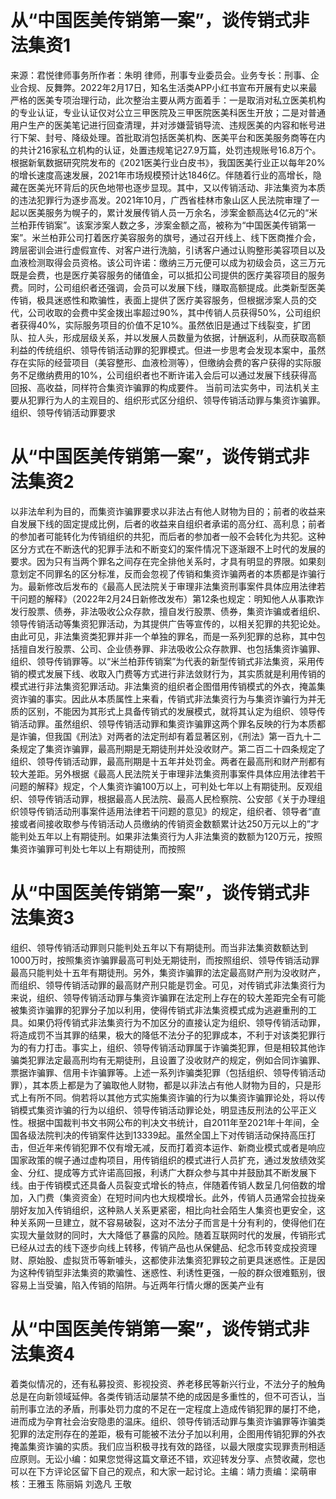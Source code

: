 # 从“中国医美传销第一案”，谈传销式非法集资1

来源：君悦律师事务所作者：朱明 律师，刑事专业委员会。业务专长：刑事、企业合规、反舞弊。2022年2月17日，知名生活类APP小红书宣布开展有史以来最严格的医美专项治理行动，此次整治主要从两方面着手：一是取消对私立医美机构的专业认证，专业认证仅对公立三甲医院及三甲医院医美科医生开放；二是对普通用户生产的医美笔记进行回查清理，并对涉嫌营销导流、违规医美的内容和帐号进行下架、封号、降级处理。首批取消包括医美机构、医美平台和医美服务商等在内的共计216家私立机构的认证，处置违规笔记27.9万篇，处罚违规账号16.8万个。根据新氧数据研究院发布的《2021医美行业白皮书》，我国医美行业正以每年20%的增长速度高速发展，2021年市场规模预计达1846亿。伴随着行业的高增长，隐藏在医美光环背后的灰色地带也逐步显现。其中，又以传销活动、非法集资为本质的违法犯罪行为逐步高发。2021年10月，广西省桂林市象山区人民法院审理了一起以医美服务为幌子的，累计发展传销人员一万余名，涉案金额高达4亿元的“米兰柏菲传销案”。该案涉案人数之多，涉案金额之高，被称为“中国医美传销第一案”。米兰柏菲公司打着医疗美容服务的旗号，通过召开线上、线下医商推介会，跨层密训会进行虚假宣传、对客户进行洗脑，引诱客户通过认购整形美容项目以及血液检测取得会员资格。该公司许诺：缴纳三万元便可以成为初级会员，这三万元既是会费，也是医疗美容服务的储值金，可以抵扣公司提供的医疗美容项目的服务费。同时，公司组织者还强调，会员可以发展下线，赚取高额提成。此类新型医美传销，极具迷惑性和欺骗性，表面上提供了医疗美容服务，但根据涉案人员的交代，公司收取的会费中奖金拨出率超过90%，其中传销人员获得50%，公司组织者获得40%，实际服务项目的价值不足10%。虽然依旧是通过下线裂变，扩团队、拉人头，形成层级关系，并以发展人员数量为依据，计酬返利，从而获取高额利益的传统组织、领导传销活动罪的犯罪模式。但进一步思考会发现本案中，虽然存在实际的经营项目（美容整形、血液检测等），但缴纳会费的客户获得的实际服务不足缴纳费用的10%，公司组织者也不断许诺入会后可以通过发展下线获得高回报、高收益，同样符合集资诈骗罪的构成要件。 当前司法实务中，司法机关主要从犯罪行为人的主观目的、组织形式区分组织、领导传销活动罪与集资诈骗罪。组织、领导传销活动罪要求

# 从“中国医美传销第一案”，谈传销式非法集资2

以非法牟利为目的，而集资诈骗罪要求以非法占有他人财物为目的；前者的收益来自发展下线的固定提成比例，后者的收益来自组织者承诺的高分红、高利息；前者的参加者可能转化为传销组织的共犯，而后者的参加者一般不会转化为共犯。这种区分方式在不断迭代的犯罪手法和不断变幻的案件情况下逐渐跟不上时代的发展的要求。因为只有当两个罪名之间存在完全排他关系时，才具有明显的界限。如果刻意划定不同罪名的区分标准，反而会忽视了传销和集资诈骗两者的本质都是诈骗行为。最新修改后发布的《最高人民法院关于审理非法集资刑事案件具体应用法律若干问题的解释》（2022年2月24日新修改发布）第12条也规定：明知他人从事欺诈发行股票、债券，非法吸收公众存款，擅自发行股票、债券，集资诈骗或者组织、领导传销活动等集资犯罪活动，为其提供广告等宣传的，以相关犯罪的共犯论处。由此可见，非法集资类犯罪并非一个单独的罪名，而是一系列犯罪的总称，其中包括擅自发行股票、公司、企业债券罪、非法吸收公众存款罪、也包括集资诈骗罪、组织、领导传销罪等。以“米兰柏菲传销案”为代表的新型传销式非法集资，采用传销的模式发展下线、收取入门费等方式进行非法敛财行为，其实质就是利用传销的模式进行非法集资犯罪活动。非法集资的组织者企图借用传销模式的外衣，掩盖集资诈骗的事实。因此从本质属性上来看，传销式非法集资行为与集资诈骗行为并无质的区别，不能因为其形式上具备传销式的发展模式，就将其认定为组织、领导传销活动罪。虽然组织、领导传销活动罪和集资诈骗罪这两个罪名反映的行为本质都是诈骗，但我国《刑法》对两者的法定刑却有着显著区别，《刑法》第一百九十二条规定了集资诈骗罪，最高刑期是无期徒刑并处没收财产。第二百二十四条规定了组织、领导传销活动罪，最高刑期是十五年并处罚金。两者在最高刑和财产刑都有较大差距。另外根据《最高人民法院关于审理非法集资刑事案件具体应用法律若干问题的解释》规定，个人集资诈骗100万以上，可判处七年以上有期徒刑。反观组织、领导传销活动罪，根据最高人民法院、最高人民检察院、公安部《关于办理组织领导传销活动刑事案件适用法律若干问题的意见》的规定，组织者、领导者“直接或者间接收取参与传销活动人员缴纳的传销资金数额累计达250万元以上的”才能判处五年以上有期徒刑。如果非法集资行为人非法集资的数额为120万元，按照集资诈骗罪可判处七年以上有期徒刑，而按照

# 从“中国医美传销第一案”，谈传销式非法集资3

组织、领导传销活动罪则只能判处五年以下有期徒刑。而当非法集资数额达到1000万时，按照集资诈骗罪最高可判处无期徒刑，而按照组织、领导传销活动罪最高只能判处十五年有期徒刑。另外，集资诈骗罪的法定最高财产刑为没收财产，而组织、领导传销活动罪的最高财产刑只能是罚金。可见，对传销式非法集资行为来说，组织、领导传销活动罪与集资诈骗罪在法定刑上存在的较大差距完全有可能被集资诈骗罪的犯罪分子加以利用，使得传销式非法集资模式成为逃避重刑的工具。如果仍将传销式非法集资行为不加区分的直接认定为组织、领导传销活动罪，将造成罚不当其罪的结果，极大的降低不法分子的犯罪成本，不利于对该类犯罪行为的有力打击。事实上，组织、领导传销活动罪属于诈骗类犯罪，但是相较其他诈骗类犯罪法定最高刑均有无期徒刑，且设置了没收财产的规定，例如合同诈骗罪、票据诈骗罪、信用卡诈骗罪等。上述一系列诈骗类犯罪（包括组织、领导传销活动罪），其本质上都是为了骗取他人财物，都是以非法占有他人财物为目的，只是形式上有所不同。倘若将以其他方式实施集资诈骗的行为以集资诈骗罪论处，将以传销模式集资诈骗的行为以组织、领导传销活动罪论处，明显违反刑法的公平正义性。根据中国裁判书文书网公布的判决文书统计，自2011年至2021年十年间，全国各级法院判决的传销案件达到13339起。虽然全国上下对传销活动保持高压打击，但近年来传销犯罪不仅有增无减，反而打着资本运作、新商业模式或者是响应国家政策的幌子通过虚构项目，用传销组织的模式进行人员扩充，通过发放绩效奖金、分红、提成等方式许诺高回报，利诱广大群众参与其中并鼓励其不断发展下线。由于传销模式还具备人员裂变式增长的特点，伴随着传销人数呈几何倍数的增加，入门费（集资资金）在短时间内也大规模增长。此外，传销人员通常会拉拢亲朋好友加入传销组织，这种熟人关系更紧密，相比向社会陌生人集资也更安全，这种关系网一旦建立，就不容易破裂，这对不法分子而言是十分有利的，使得他们在实现大量敛财的同时，大大降低了暴露的风险。随着互联网时代的发展，传销形式已经从过去的线下逐步向线上转移，传销产品也从保健品、纪念币转变成投资理财、原始股、虚拟货币等新噱头，这都使非法集资犯罪较之前更具迷惑性。正是因为这种传销型非法集资的欺骗性、迷惑性、利诱性更强，一般的群众很难甄别，很容易上当受骗，陷入传销的陷阱。与近两年行情火爆的医美产业有

# 从“中国医美传销第一案”，谈传销式非法集资4

着类似情况的，还有私募投资、影视投资、养老移民等新兴行业，不法分子的触角总是在向新领域延伸。各类传销活动屡禁不绝的成因是多重性的，但不可否认，当前刑事立法的矛盾，刑事处罚力度的不足在一定程度上造成传销犯罪的屡打不绝，进而成为孕育社会治安隐患的温床。组织、领导传销活动罪与集资诈骗罪等诈骗类犯罪的法定刑存在的差距，极有可能被不法分子加以利用，企图用传销犯罪的外衣掩盖集资诈骗的实质。我们应当积极寻找有效的路径，以最大限度实现罪责刑相适应原则。无讼小编：如果您觉得这篇文章还不错，欢迎转发分享、点赞收藏，您也可以在下方评论区留下自己的观点，和大家一起讨论。主编：靖力责编：梁萌审核：王雅玉 陈丽娟 刘逸凡 王敬

